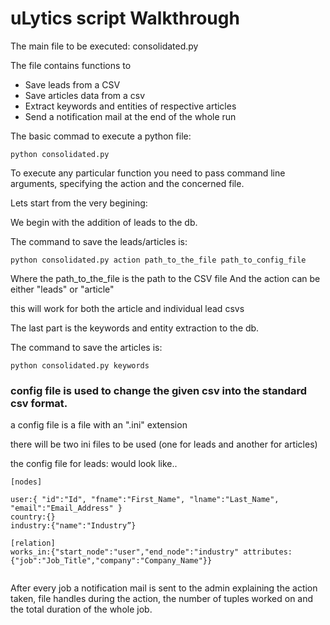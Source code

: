 # uLytics script Walkthrough

The main file to be executed: consolidated.py

The file contains functions to
 * Save leads from a CSV
 * Save articles data from a csv
 * Extract keywords and entities of respective articles
 * Send a notification mail at the end of the whole run

The basic commad to execute a python file: 

```
python consolidated.py
```

To execute any particular function you need to pass command line arguments, specifying the action and the concerned file.

Lets start from the very begining:

We begin with the addition of leads to the db.

The command to save the leads/articles is:

```
python consolidated.py action path_to_the_file path_to_config_file
```
Where the path_to_the_file is the path to the CSV file
And the action can be either "leads" or "article"

this will work for both the article and individual lead csvs

The last part is the keywords and entity extraction to the db.

The command to save the articles is:

```
python consolidated.py keywords
```


### config file is used to change the given csv into the standard csv format.

a config file is a file with an ".ini" extension

there will be two ini files to be used (one for leads and another for articles)


the config file for leads: would look like..

```
[nodes]

user:{ "id":"Id", "fname":"First_Name", "lname":"Last_Name", "email":"Email_Address" }
country:{}
industry:{"name":"Industry”}

[relation]
works_in:{"start_node":"user","end_node":"industry" attributes:{"job":"Job_Title","company":"Company_Name"}}


```

After every job a notification mail is sent to the admin explaining the action taken, file handles during the action, the number of tuples worked on and the total duration of the whole job. 
